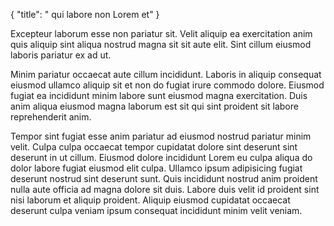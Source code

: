 {
  "title": " qui labore non Lorem et"
}

Excepteur laborum esse non pariatur sit. Velit aliquip ea exercitation anim quis aliquip sint aliqua nostrud magna sit sit aute elit. Sint cillum eiusmod laboris pariatur ex ad ut.

Minim pariatur occaecat aute cillum incididunt. Laboris in aliquip consequat eiusmod ullamco aliquip sit et non do fugiat irure commodo dolore. Eiusmod fugiat ea incididunt minim labore sunt eiusmod magna exercitation. Duis anim aliqua eiusmod magna laborum est sit qui sint proident sit labore reprehenderit anim.

Tempor sint fugiat esse anim pariatur ad eiusmod nostrud pariatur minim velit. Culpa culpa occaecat tempor cupidatat dolore sint deserunt sint deserunt in ut cillum. Eiusmod dolore incididunt Lorem eu culpa aliqua do dolor labore fugiat eiusmod elit culpa. Ullamco ipsum adipisicing fugiat deserunt nostrud sint deserunt sunt. Quis incididunt nostrud anim proident nulla aute officia ad magna dolore sit duis. Labore duis velit id proident sint nisi laborum et aliquip proident. Aliquip eiusmod cupidatat occaecat deserunt culpa veniam ipsum consequat incididunt minim velit veniam.